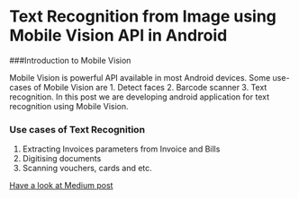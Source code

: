 # Text Recognition from Image using Mobile Vision API in Android

###Introduction to Mobile Vision

Mobile Vision is powerful API available in most Android devices. Some use-cases of Mobile Vision are 1. Detect faces 2. Barcode scanner 3. Text recognition. In this post we are developing android application for text recognition using Mobile Vision.

### Use cases of Text Recognition
1. Extracting Invoices parameters from Invoice and Bills
2. Digitising documents
3. Scanning vouchers, cards and etc.

[Have a look at Medium post](https://medium.com/@shreeshivpatel/text-recognition-from-image-using-mobile-vision-api-in-android-b604f433e2c4)
